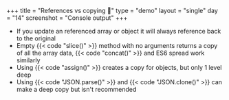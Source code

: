 +++
title = "References vs copying 👥"
type = "demo"
layout = "single"
day = "14"
screenshot = "Console output"
+++

* If you update an referenced array or object it will always reference back to the original
* Empty {{< code "slice()" >}} method with no arguments returns a copy of all the array data, {{< code "concat()" >}} and ES6 spread work similarly
* Using {{< code "assign()" >}} creates a copy for objects, but only 1 level deep
* Using {{< code "JSON.parse()" >}} and {{< code "JSON.clone()" >}} can make a deep copy but isn't recommended